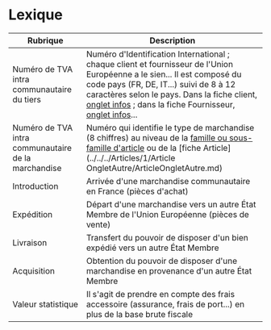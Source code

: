 # Lexique








|Rubrique | Description |
|---|---|
| Numéro de TVA intra communautaire du tiers | Numéro d'Identification International ; chaque client et fournisseur de l'Union Européenne a le sien... Il est composé du code pays (FR, DE, IT...) suivi de 8 à 12 caractères selon le pays. Dans la fiche client, [onglet infos](../../../Tiers/3/Client/ClientOngletIdentite.md) ; dans la fiche Fournisseur, [onglet infos](../../../Tiers/4/Fournisseur/FournisseurOngletIdentité.md)... |
| Numéro de TVA intra communautaire de la marchandise | Numéro qui identifie le type de marchandise (8 chiffres) au niveau de la [famille ou sous-famille d'article](../../../Articles/2/Introduction.md) ou de la [fiche Article] (../../../Articles/1/Article OngletAutre/ArticleOngletAutre.md) |
| Introduction | Arrivée d'une marchandise communautaire en France (pièces d'achat) |
| Expédition | Départ d'une marchandise vers un autre État Membre de l'Union Européenne (pièces de vente) |
| Livraison | Transfert du pouvoir de disposer d'un bien expédié vers un autre État Membre |
| Acquisition | Obtention du pouvoir de disposer d'une marchandise en provenance d'un autre État Membre |
| Valeur statistique | Il s'agit de prendre en compte des frais accessoire (assurance, frais de port...) en plus de la base brute fiscale |


 






